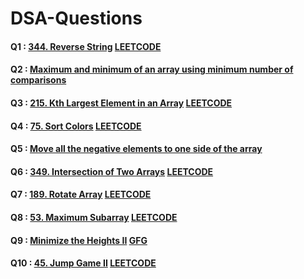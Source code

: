 # DSA-Questions
#### Q1 : [344. Reverse String](https://github.com/mehrotra234/DSA-Questions/blob/main/344.%20Reverse%20String.cpp) [LEETCODE](https://leetcode.com/problems/reverse-string/)
#### Q2 : [Maximum and minimum of an array using minimum number of comparisons](https://github.com/mehrotra234/DSA-Questions/blob/main/Maximum%20and%20minimum%20of%20an%20array%20using%20minimum%20number%20of%20comparisons.cpp)
#### Q3 : [215. Kth Largest Element in an Array](https://github.com/mehrotra234/DSA-Questions/blob/main/215.%20Kth%20Largest%20Element%20in%20an%20Array.cpp) [LEETCODE](https://leetcode.com/problems/kth-largest-element-in-an-array/)
#### Q4 : [75. Sort Colors](https://github.com/mehrotra234/DSA-Questions/blob/main/75.%20Sort%20Colors.cpp) [LEETCODE](https://leetcode.com/problems/sort-colors/)
#### Q5 : [Move all the negative elements to one side of the array](https://github.com/mehrotra234/DSA-Questions/blob/main/Move%20all%20the%20negative%20elements%20to%20one%20side%20of%20the%20array.cpp)
#### Q6 : [349. Intersection of Two Arrays](https://github.com/mehrotra234/DSA-Questions/blob/main/349.%20Intersection%20of%20Two%20Arrays.cpp) [LEETCODE](https://leetcode.com/problems/intersection-of-two-arrays/)
#### Q7 : [189. Rotate Array](https://github.com/mehrotra234/DSA-Questions/blob/main/189.%20Rotate%20Array) [LEETCODE](https://leetcode.com/problems/rotate-array/)
#### Q8 : [53. Maximum Subarray](https://github.com/mehrotra234/DSA-Questions/blob/main/53.%20Maximum%20Subarray.cpp) [LEETCODE](https://leetcode.com/problems/maximum-subarray/)
#### Q9 : [Minimize the Heights II](https://github.com/mehrotra234/DSA-Questions/blob/main/Minimize%20the%20Heights%20II%20.cpp) [GFG](https://practice.geeksforgeeks.org/problems/minimize-the-heights3351/1)
#### Q10 : [45. Jump Game II](https://github.com/mehrotra234/DSA-Questions/blob/main/45.%20Jump%20Game%20II.cpp) [LEETCODE](https://leetcode.com/problems/jump-game-ii/)

